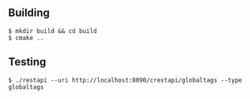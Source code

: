 

## Building
```
$ mkdir build && cd build
$ cmake ..
```

## Testing
```
$ ./restapi --uri http://localhost:8090/crestapi/globaltags --type globaltags
```
